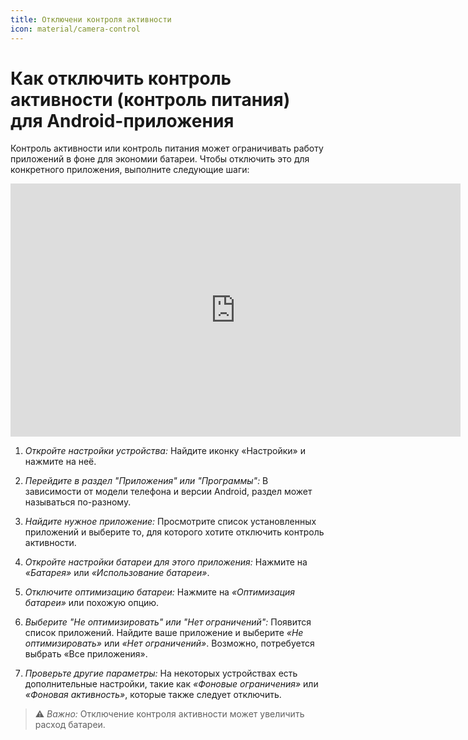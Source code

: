```yaml
---
title: Отключени контроля активности
icon: material/camera-control
---
```


# Как отключить контроль активности (контроль питания) для Android-приложения

Контроль активности или контроль питания может ограничивать работу приложений в фоне для экономии батареи. Чтобы отключить это для конкретного приложения, выполните следующие шаги:


<iframe width="720" height="405" src="https://rutube.ru/play/embed/dbcaffdd0bb27ccdef2a58fcb0333cf5/?p=hXPKEvXUKyjiNP-_FmeG0A" frameBorder="0" allow="clipboard-write; autoplay" webkitAllowFullScreen mozallowfullscreen allowFullScreen></iframe>

1. *Откройте настройки устройства:*
    Найдите иконку «Настройки» и нажмите на неё.

2. *Перейдите в раздел "Приложения" или "Программы":*
    В зависимости от модели телефона и версии Android, раздел может называться по-разному.

3. *Найдите нужное приложение:*
   Просмотрите список установленных приложений и выберите то, для которого хотите отключить контроль активности.

4. *Откройте настройки батареи для этого приложения:*
    Нажмите на *«Батарея»* или *«Использование батареи»*.

5. *Отключите оптимизацию батареи:*
    Нажмите на *«Оптимизация батареи»* или похожую опцию.

6. *Выберите "Не оптимизировать" или "Нет ограничений":*
    Появится список приложений. Найдите ваше приложение и выберите *«Не оптимизировать»* или *«Нет ограничений»*. Возможно, потребуется выбрать «Все приложения».

7. *Проверьте другие параметры:*
    На некоторых устройствах есть дополнительные настройки, такие как *«Фоновые ограничения»* или *«Фоновая активность»*, которые также следует отключить.

> ⚠️ *Важно:* Отключение контроля активности может увеличить расход батареи.